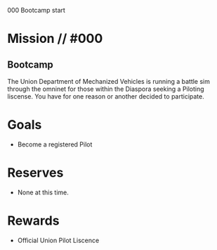 000
Bootcamp
start

# Mission // #000

## Bootcamp

The Union Department of Mechanized Vehicles is running a battle sim through the omninet for those within the Diaspora seeking a Piloting liscense. You have for one reason or another decided to participate.

# Goals

- Become a registered Pilot

# Reserves

- None at this time.

# Rewards
- Official Union Pilot Liscence
